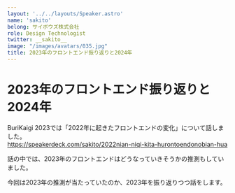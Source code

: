 ```yaml
---
layout: '../../layouts/Speaker.astro'
name: 'sakito'
belong: サイボウズ株式会社
role: Design Technologist
twitter: __sakito__
image: "/images/avatars/035.jpg"
title: 2023年のフロントエンド振り返りと2024年
---
```


# 2023年のフロントエンド振り返りと2024年

BuriKaigi 2023では「2022年に起きたフロントエンドの変化」について話しました。  
https://speakerdeck.com/sakito/2022nian-niqi-kita-hurontoendonobian-hua

話の中では、2023年のフロントエンドはどうなっていきそうかの推測もしていました。

今回は2023年の推測が当たっていたのか、2023年を振り返りつつ話をします。